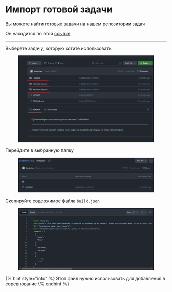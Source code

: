 # Импорт готовой задачи

Вы можете найти готовые задачи на нашем репозитории задач

Он находится по этой [ссылке](https://github.com/CodeBattles-nn/problems-repo)

***

Выберете задачу, которую хотите использовать

<figure><img src="../../.gitbook/assets/image (35).png" alt=""><figcaption></figcaption></figure>

Перейдите в выбранную папку

<figure><img src="../../.gitbook/assets/image (36).png" alt=""><figcaption></figcaption></figure>

Скопируйте содержимое файла `build.json`

<figure><img src="../../.gitbook/assets/image (37).png" alt=""><figcaption></figcaption></figure>

{% hint style="info" %}
Этот файл нужно использовать для добавления в соревнование
{% endhint %}
